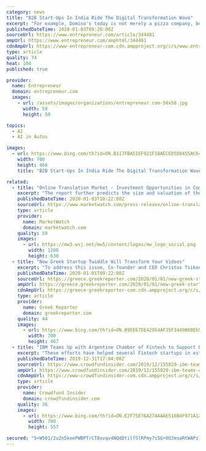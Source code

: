 ```yaml
---
category: news
title: "B2B Start-Ups In India Ride The Digital Transformation Wave"
excerpt: "For example, Domino's today is not merely a pizza company, but a technology company which is selling pizzas. From automated phone orders using artificial intelligence (AI) assistants to testing driverless cars with Ford, the rate of change has been much faster. It is evident that evolving constantly to leverage technological advancements is the ..."
publishedDateTime: 2020-01-03T09:28:00Z
sourceUrl: https://www.entrepreneur.com/article/344481
ampUrl: https://www.entrepreneur.com/amphtml/344481
cdnAmpUrl: https://www-entrepreneur-com.cdn.ampproject.org/c/s/www.entrepreneur.com/amphtml/344481
type: article
quality: 74
heat: 104
published: true

provider:
  name: Entrepreneur
  domain: entrepreneur.com
  images:
    - url: /assets/images/organizations/entrepreneur.com-50x50.jpg
      width: 50
      height: 50

topics:
  - AI
  - AI in Autos

images:
  - url: https://www.bing.com/th?id=ON.B117FBA51EF921F1BAECED5D8455AC64
    width: 700
    height: 466
    title: "B2B Start-Ups In India Ride The Digital Transformation Wave"

related:
  - title: "Online Translation Market - Investment Opportunities in Competitive Environment"
    excerpt: "The report further predicts the size and valuation of the global market during the forecast period. Online translation refers to the machine translation which converts the one language into another. With over 6500 languages across the world, it's humanly impossible for an individual to have a sound understanding of many of them. Online ..."
    publishedDateTime: 2020-01-03T10:22:00Z
    sourceUrl: https://www.marketwatch.com/press-release/online-translation-market---investment-opportunities-in-competitive-environment-2020-01-03
    type: article
    provider:
      name: MarketWatch
      domain: marketwatch.com
    quality: 50
    images:
      - url: https://mw3.wsj.net/mw5/content/logos/mw_logo_social.png
        width: 1200
        height: 630
  - title: "New Greek Startup Twiddle Will Transform Your Videos"
    excerpt: "To address this issue, Co-founder and CEO Christos Tsikoudas says: “Twiddle is a platform that uses Artificial Intelligence with a focus on sound, for content creators. We apply the most innovative AI technologies and advanced neural networks to automate the process of identifying, recommending and positioning the best matching sound effects ..."
    publishedDateTime: 2020-01-01T09:22:00Z
    sourceUrl: https://greece.greekreporter.com/2020/01/01/new-greek-startup-twiddle-will-transform-your-videos/
    ampUrl: https://greece.greekreporter.com/2020/01/01/new-greek-startup-twiddle-will-transform-your-videos/amp/
    cdnAmpUrl: https://greece-greekreporter-com.cdn.ampproject.org/c/s/greece.greekreporter.com/2020/01/01/new-greek-startup-twiddle-will-transform-your-videos/amp/
    type: article
    provider:
      name: Greek Reporter
      domain: greekreporter.com
    quality: 44
    images:
      - url: https://www.bing.com/th?id=ON.B9EE67DE42954AF35F3449B60E655618
        width: 700
        height: 467
  - title: "IBM Teams Up with Argentine Chamber of Fintech to Support Digital Transformation Efforts in Country’s Banking Sector"
    excerpt: "These efforts have helped several Fintech startups in establishing their operations ... machine learning (ML), and artificial intelligence (AI). IBM will provide access to its large program of entrepreneurs (Startup with IBM) with subsidized credits, so that business owners can create their products and services. Eligible entrepreneurs may ..."
    publishedDateTime: 2019-12-31T17:04:00Z
    sourceUrl: https://www.crowdfundinsider.com/2019/12/155829-ibm-teams-up-with-argentine-chamber-of-fintech-to-support-digital-transformation-efforts-in-countrys-banking-sector/
    ampUrl: https://www.crowdfundinsider.com/2019/12/155829-ibm-teams-up-with-argentine-chamber-of-fintech-to-support-digital-transformation-efforts-in-countrys-banking-sector/amp/
    cdnAmpUrl: https://www-crowdfundinsider-com.cdn.ampproject.org/c/s/www.crowdfundinsider.com/2019/12/155829-ibm-teams-up-with-argentine-chamber-of-fintech-to-support-digital-transformation-efforts-in-countrys-banking-sector/amp/
    type: article
    provider:
      name: Crowdfund Insider
      domain: crowdfundinsider.com
    quality: 36
    images:
      - url: https://www.bing.com/th?id=ON.E2F75E76A274AAAE516B4F971A12206B
        width: 700
        height: 557

secured: "5+W501/2uZn5keePWBPTrCT8xvqv4NQdDtilfSlRPmy7i5G+0UJmsaRtWAPz1sVUA8G1kJuK23/HLogCF1KHA7/E3hMTlb36bDkU0y2HxGdz4btu+1GrqaVq0D3+Ncmi44UV/an58CPJM9KP/lYarMZfaKkEtOBmv13oGyyiMvvbvs1Q+ntFvcuL/itpChfZugIg79TYF6GGZw80BAorQiLShcbBiI3RM5jE70ZJPOUOD/1PMsh8zWerKpYR3HJAe9e8WfWxagSE4vW4nObflQ==;BfGs5ljDD9Ohd5bIiRh0Pg=="
---
```


